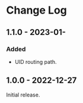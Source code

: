 # Change Log

## 1.1.0 - 2023-01-

### Added

- UID routing path.

## 1.0.0 - 2022-12-27

Initial release.
